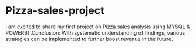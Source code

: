 # Pizza-sales-project
i am excited to share my first project on Pizza sales analysis using MYSQL & POWERBI .Conclusion: With systematic understanding of findings, various strategies can be implemented to further boost revenue in the future.
